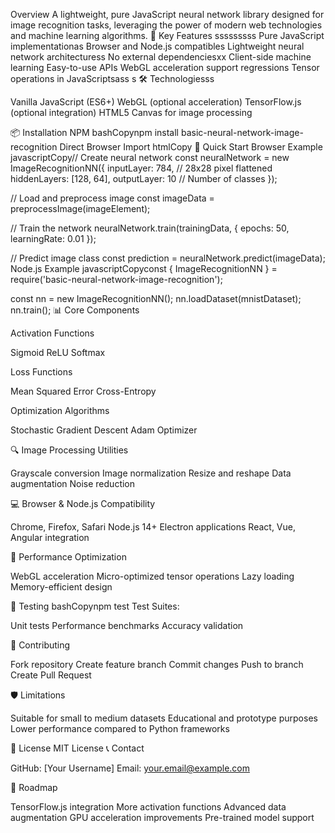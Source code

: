 Overview
A lightweight, pure JavaScript neural network library designed for image recognition tasks, leveraging the power of modern web technologies and machine learning algorithms.
🧠 Key Features
sssssssss
Pure JavaScript implementationas
Browser and Node.js compatibles
Lightweight neural network architecturess
No external dependenciesxx
Client-side machine learning
Easy-to-use APIs
WebGL acceleration support regressions
Tensor operations in JavaScriptsass
s
🛠 Technologiesss

Vanilla JavaScript (ES6+)
WebGL (optional acceleration)
TensorFlow.js (optional integration)
HTML5 Canvas for image processing

📦 Installation
NPM
bashCopynpm install basic-neural-network-image-recognition
Direct Browser Import
htmlCopy<script src="https://cdn.jsdelivr.net/npm/basic-neural-network-image-recognition/dist/neural-network.min.js"></script>
🚀 Quick Start
Browser Example
javascriptCopy// Create neural network
const neuralNetwork = new ImageRecognitionNN({
    inputLayer: 784,  // 28x28 pixel flattened
    hiddenLayers: [128, 64],
    outputLayer: 10   // Number of classes
});

// Load and preprocess image
const imageData = preprocessImage(imageElement);

// Train the network
neuralNetwork.train(trainingData, {
    epochs: 50,
    learningRate: 0.01
});

// Predict image class
const prediction = neuralNetwork.predict(imageData);
Node.js Example
javascriptCopyconst { ImageRecognitionNN } = require('basic-neural-network-image-recognition');

const nn = new ImageRecognitionNN();
nn.loadDataset(mnistDataset);
nn.train();
📊 Core Components

Activation Functions

Sigmoid
ReLU
Softmax


Loss Functions

Mean Squared Error
Cross-Entropy


Optimization Algorithms

Stochastic Gradient Descent
Adam Optimizer



🔍 Image Processing Utilities

Grayscale conversion
Image normalization
Resize and reshape
Data augmentation
Noise reduction

💻 Browser & Node.js Compatibility

Chrome, Firefox, Safari
Node.js 14+
Electron applications
React, Vue, Angular integration

🚀 Performance Optimization

WebGL acceleration
Micro-optimized tensor operations
Lazy loading
Memory-efficient design

🧪 Testing
bashCopynpm test
Test Suites:

Unit tests
Performance benchmarks
Accuracy validation

🤝 Contributing

Fork repository
Create feature branch
Commit changes
Push to branch
Create Pull Request

🛡️ Limitations

Suitable for small to medium datasets
Educational and prototype purposes
Lower performance compared to Python frameworks

📜 License
MIT License
📞 Contact

GitHub: [Your Username]
Email: your.email@example.com

🔮 Roadmap

 TensorFlow.js integration
 More activation functions
 Advanced data augmentation
 GPU acceleration improvements
 Pre-trained model support
